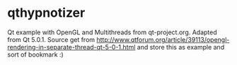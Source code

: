 # qthypnotizer
Qt example with OpenGL and Multithreads from qt-project.org.
Adapted from Qt 5.0.1.
Source get from http://www.qtforum.org/article/39113/opengl-rendering-in-separate-thread-qt-5-0-1.html and store this as example and sort of bookmark :)
